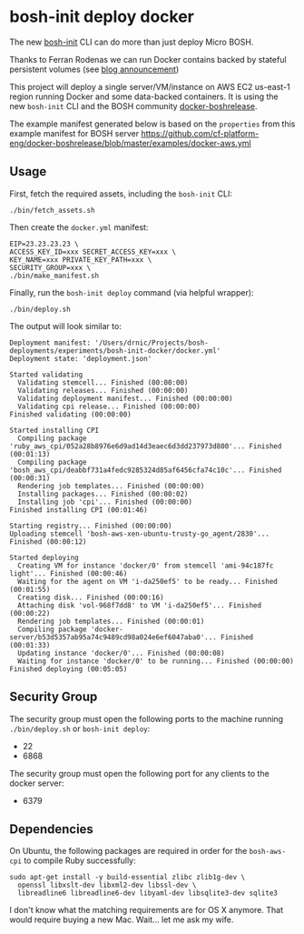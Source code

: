 bosh-init deploy docker
=======================

The new [bosh-init](https://github.com/cloudfoundry/bosh-init) CLI can do more than just deploy Micro BOSH.

Thanks to Ferran Rodenas we can run Docker contains backed by stateful persistent volumes (see [blog announcement](http://blog.pivotal.io/cloud-foundry-pivotal/products/managing-stateful-docker-containers-with-cloud-foundry-bosh)\)

This project will deploy a single server/VM/instance on AWS EC2 us-east-1 region running Docker and some data-backed containers. It is using the new `bosh-init` CLI and the BOSH community [docker-boshrelease](https://github.com/cf-platform-eng/docker-boshrelease).

The example manifest generated below is based on the `properties` from this example manifest for BOSH server https://github.com/cf-platform-eng/docker-boshrelease/blob/master/examples/docker-aws.yml

Usage
-----

First, fetch the required assets, including the `bosh-init` CLI:

```
./bin/fetch_assets.sh
```

Then create the `docker.yml` manifest:

```
EIP=23.23.23.23 \
ACCESS_KEY_ID=xxx SECRET_ACCESS_KEY=xxx \
KEY_NAME=xxx PRIVATE_KEY_PATH=xxx \
SECURITY_GROUP=xxx \
./bin/make_manifest.sh
```

Finally, run the `bosh-init deploy` command (via helpful wrapper):

```
./bin/deploy.sh
```

The output will look similar to:

```
Deployment manifest: '/Users/drnic/Projects/bosh-deployments/experiments/bosh-init-docker/docker.yml'
Deployment state: 'deployment.json'

Started validating
  Validating stemcell... Finished (00:00:00)
  Validating releases... Finished (00:00:00)
  Validating deployment manifest... Finished (00:00:00)
  Validating cpi release... Finished (00:00:00)
Finished validating (00:00:00)

Started installing CPI
  Compiling package 'ruby_aws_cpi/052a28b8976e6d9ad14d3eaec6d3dd237973d800'... Finished (00:01:13)
  Compiling package 'bosh_aws_cpi/deabbf731a4fedc9285324d85af6456cfa74c10c'... Finished (00:00:31)
  Rendering job templates... Finished (00:00:00)
  Installing packages... Finished (00:00:02)
  Installing job 'cpi'... Finished (00:00:00)
Finished installing CPI (00:01:46)

Starting registry... Finished (00:00:00)
Uploading stemcell 'bosh-aws-xen-ubuntu-trusty-go_agent/2830'... Finished (00:00:12)

Started deploying
  Creating VM for instance 'docker/0' from stemcell 'ami-94c187fc light'... Finished (00:00:46)
  Waiting for the agent on VM 'i-da250ef5' to be ready... Finished (00:01:55)
  Creating disk... Finished (00:00:16)
  Attaching disk 'vol-968f7dd8' to VM 'i-da250ef5'... Finished (00:00:22)
  Rendering job templates... Finished (00:00:01)
  Compiling package 'docker-server/b53d5357ab95a74c9489cd98a024e6ef6047aba0'... Finished (00:01:33)
  Updating instance 'docker/0'... Finished (00:00:08)
  Waiting for instance 'docker/0' to be running... Finished (00:00:00)
Finished deploying (00:05:05)
```

Security Group
--------------

The security group must open the following ports to the machine running `./bin/deploy.sh` or `bosh-init deploy`:

-	22
-	6868

The security group must open the following port for any clients to the docker server:

-	6379

Dependencies
------------

On Ubuntu, the following packages are required in order for the `bosh-aws-cpi` to compile Ruby successfully:

```
sudo apt-get install -y build-essential zlibc zlib1g-dev \
  openssl libxslt-dev libxml2-dev libssl-dev \
  libreadline6 libreadline6-dev libyaml-dev libsqlite3-dev sqlite3
```

I don't know what the matching requirements are for OS X anymore. That would require buying a new Mac. Wait... let me ask my wife.
